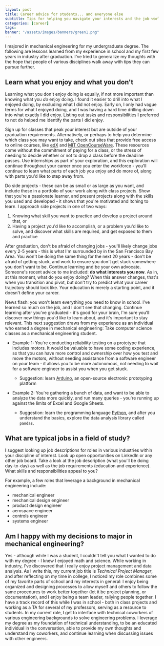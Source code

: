 ```yaml
---
layout: post
title: Career advice for students... and everyone else
subtitle: Tips for helping you navigate your interests and the job world
categories: [career]
tags: 
banner: "/assets/images/banners/green1.png"
---
```


I majored in mechanical engineering for my undergraduate degree. The following are lessons learned from my experience in school and my first few years in industry after graduation. I've tried to generalize my thoughts with the hope that people of various disciplines walk away with tips they can pursue further.

## Learn what you enjoy and what you don't

Learning what you don't enjoy doing is equally, if not more important than knowing what you *do* enjoy doing. I found it easier to drill into what I enjoyed doing, by excluding what I did not enjoy. Early on, I only had vague terms for what I enjoyed doing, and I was having a hard time drilling down into what exactly I did enjoy. Listing out tasks and responsibilities I preferred to not do helped me identify the parts I did enjoy.

Sign up for classes that peak your interest but are outside of your graduation requirements. Alternatively, or perhaps to help you determine which class you may want to take, check out sites that provide free access to online courses, like [edX](https://www.edx.org/) and [MIT OpenCourseWare](https://ocw.mit.edu/index.htm). These resources come without the commitment of paying for a class, or the stress of needing to decide whether or not to drop a class before the deadline passes. Use internships as part of your exploration, and this exploration will continue throughout your career once you enter the workforce - you'll continue to learn what parts of each job you enjoy and do more of, along with parts you'd like to step away from.

Do side projects - these can be as small or as large as you want, and include these in a portfolio of your work along with class projects. Show that you're a passionate learner, and present projects along with the skills you used and developed - it shows that you're motivated and itching to learn. I approach side projects in one of two ways:

1. Knowing what skill you want to practice and develop a project around that, or
2. Having a project you'd like to accomplish, or a problem you'd like to solve, and discover what skills are required, and get exposed to them and practice

After graduation, don't be afraid of changing jobs - you'll likely change jobs every 2-5 years - this is what I'm surrounded by in the San Francisco Bay Area. You won't be doing the same thing for the next 20 years - don't be afraid of getting stuck, and work to ensure you don't get stuck somewhere you don't want to be. Continue learning and be your own advocate. Someone's recent advice to me included: **do what interests you now**. As in, at this moment, what do you enjoy doing? When this answer changes, that's when you transition and pivot, but don't try to predict what your career trajectory should look like. Your education is merely a starting point, and it doesn't define your career.

News flash: you won't learn everything you need to know in school. I've learned so much on the job, and I don't see that changing. Continue learning after you've graduated - it's good for your brain, I'm sure you'll discover new things you'd like to learn about, and it's important to stay relevant. This next suggestion draws from my experience as an individual who earned a degree in mechanical engineering: Take computer science classes as a mechanical engineering student.

* Example 1: You're conducting reliability testing on a prototype that includes motors. It would be valuable to have some coding experience, so that you can have more control and ownership over how you test and move the motors, without needing assistance from a software engineer on your team - it allows you to be more autonomous, not needing to wait for a software engineer to assist you when you get stuck.
  * Suggestion: learn [Arduino](https://www.arduino.cc/), an open-source electronic prototyping platform

* Example 2: You're gathering a bunch of data, and want to be able to analyze the data more quickly, and run many queries - you're running up against the limits of Excel and Google Sheets.
  * Suggestion: learn the programming language [Python](https://www.python.org/), and after you understand the basics, explore the data analysis library called `pandas`.


## What are typical jobs in a field of study?

I suggest looking up job descriptions for roles in various industries within your discipline of interest. Look up open opportunities on LinkedIn or any other job board. Take a look at the job description (what you'll be doing day-to-day) as well as the job requirements (education and experience). What skills and responsibilities appeal to you?

For example, a few roles that leverage a background in mechanical engineering include:
* mechanical engineer
* mechanical design engineer
* product design engineer
* aerospace engineer
* controls engineer
* systems engineer

## Am I happy with my decisions to major in mechanical engineering?

Yes - although while I was a student, I couldn't tell you what I wanted to do with my degree - I knew I enjoyed math and science. While working in industry, I've discovered that I really enjoy project management and data analysis. As I write this, my current job title is *Technical Project Manager*, and after reflecting on my time in college, I noticed my role combines some of my favorite parts of school and my interests in general: I enjoy being organized and designing processes to allow myself and others to follow the same procedures to work better together (let it be project planning, or documentation), and I enjoy being a team leader, rallying people together. I have a track record of this while I was in school - both in class projects and working as a TA for several of my professors, serving as a resource to students. In my current role, I get to interface with technical coworkers of various engineering backgrounds to solve engineering problems. I leverage my degree as my foundation of technical understanding, to be an educated individual in the conversation, able to provide my own thoughts and understand my coworkers, and continue learning when discussing issues with other engineers.